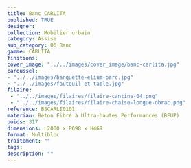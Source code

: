 ```yaml
---
title: Banc CARLITA
published: TRUE
designer: 
collection: Mobilier urbain
category: Assise
sub_category: 06 Banc
gamme: CARLITA
finitions: 
cover_image: "../../images/cover_image/banc-carlita.jpg"
caroussel: 
- "../../images/banquette-elium-parc.jpg"
- "../../images/fauteuil-et-table.jpg"
filaire: 
 - "../../images/filaires/filaire-cantine-04.png"
 - "../../images/filaires/filaire-chaise-longue-obrac.png"
reference: BSCARLI0101
materiau: Béton Fibré à Ultra-hautes Performances (BFUP)
poids: 317
dimensions: L2000 x P698 x H469
format: Multibloc
traitement: ""
tags: 
description: ""
---
```

